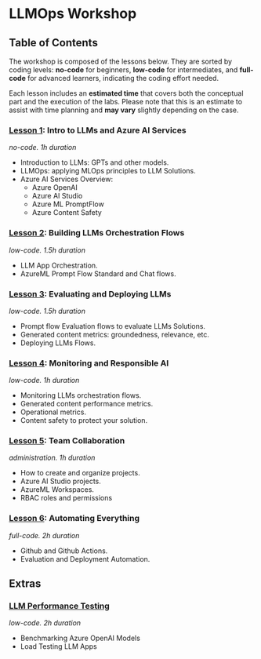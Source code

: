 # LLMOps Workshop

## Table of Contents

The workshop is composed of the lessons below. They are sorted by coding levels: **no-code** for beginners, **low-code** for intermediates, and **full-code** for advanced learners, indicating the coding effort needed. 

Each lesson includes an **estimated time** that covers both the conceptual part and the execution of the labs. Please note that this is an estimate to assist with time planning and **may vary** slightly depending on the case.

### [Lesson 1](labs/lesson_01/lab01.md): Intro to LLMs and Azure AI Services
*no-code. 1h duration* 
 - Introduction to LLMs: GPTs and other models. 
 - LLMOps: applying MLOps principles to LLM Solutions. 
 - Azure AI Services Overview: 
   - Azure OpenAI  
   - Azure AI Studio 
   - Azure ML PromptFlow 
   - Azure Content Safety 

### [Lesson 2](labs/lesson_02/lab02.md): Building LLMs Orchestration Flows
*low-code. 1.5h duration* 
 - LLM App Orchestration. 
 - AzureML Prompt Flow Standard and Chat flows.

### [Lesson 3](labs/lesson_03/lab03.md): Evaluating and Deploying LLMs
*low-code. 1.5h duration*
 - Prompt flow Evaluation flows to evaluate LLMs Solutions. 
 - Generated content metrics: groundedness, relevance, etc. 
 - Deploying LLMs Flows. 

### [Lesson 4](labs/lesson_04/lab04.md): Monitoring and Responsible AI
*low-code. 1h duration*
 - Monitoring LLMs orchestration flows. 
 - Generated content performance metrics. 
 - Operational metrics.
- Content safety to protect your solution. 

### [Lesson 5](labs/lesson_05/lab05.md): Team Collaboration
 *administration. 1h duration* 
 - How to create and organize projects. 
 - Azure AI Studio projects. 
 - AzureML Workspaces. 
 - RBAC roles and permissions 

### [Lesson 6](labs/lesson_06/lab06.md): Automating Everything
 *full-code. 2h duration* 
 - Github and Github Actions. 
 - Evaluation and Deployment Automation.
 
## Extras

### [LLM Performance Testing](labs/performance/README.md)
*low-code. 2h duration*
 - Benchmarking Azure OpenAI Models
 - Load Testing LLM Apps